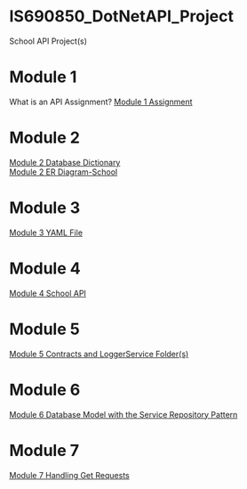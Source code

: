 # IS690850_DotNetAPI_Project
School API Project(s)

# Module 1
What is an API Assignment? 
[Module 1 Assignment](https://github.com/jderfer31/IS690850_DotNetAPI_Project/blob/Module_1/Module_1_API_Assignment.md)

# Module 2
[Module 2 Database Dictionary](https://github.com/jderfer31/IS690850_DotNetAPI_Project/blob/Module_2/Database%20Dictionary.pdf)\
[Module 2 ER Diagram-School](https://github.com/jderfer31/IS690850_DotNetAPI_Project/blob/Module_2/ER%20Diagram%20-%20School.pdf)

# Module 3
[Module 3 YAML File](https://github.com/jderfer31/IS690850_DotNetAPI_Project/blob/Module_3/openapi.yaml)

# Module 4
[Module 4 School API](https://github.com/jderfer31/IS690850_DotNetAPI_Project/tree/master/SchoolAPI)

# Module 5
[Module 5 Contracts and LoggerService Folder(s)](https://github.com/jderfer31/IS690850_DotNetAPI_Project/tree/Module_5)

# Module 6
[Module 6 Database Model with the Service Repository Pattern](https://github.com/jderfer31/IS690850_DotNetAPI_Project/tree/Module_6)

# Module 7
[Module 7 Handling Get Requests](https://github.com/jderfer31/IS690850_DotNetAPI_Project/tree/Module_7)


